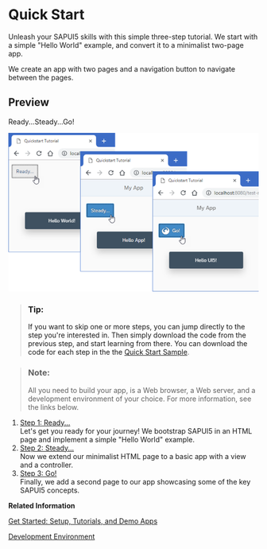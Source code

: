 <!-- loio592f36fd077b45349a67dcb3efb46ab1 -->

# Quick Start

Unleash your SAPUI5 skills with this simple three-step tutorial. We start with a simple "Hello World" example, and convert it to a minimalist two-page app.

We create an app with two pages and a navigation button to navigate between the pages.



## Preview

  
  
<a name="loio592f36fd077b45349a67dcb3efb46ab1__fig_vf2_vfl_4s"/>Ready...Steady...Go!

 ![](images/Tutorial_Quick_Start_Preview_443918d.png "Ready...Steady...Go!") 

> ### Tip:  
> If you want to skip one or more steps, you can jump directly to the step you're interested in. Then simply download the code from the previous step, and start learning from there. You can download the code for each step in the the [Quick Start Sample](https://ui5.sap.com/#/entity/sap.m.tutorial.quickstart). 

> ### Note:  
> All you need to build your app, is a Web browser, a Web server, and a development environment of your choice. For more information, see the links below.

1.  [Step 1: Ready...](step-1-ready-851bde4.md "Let's get you ready for your journey! We bootstrap SAPUI5 in an HTML page and
		implement a simple &quot;Hello World&quot; example.")  
Let's get you ready for your journey! We bootstrap SAPUI5 in an HTML page and implement a simple "Hello World" example.
2.  [Step 2: Steady...](step-2-steady-128214a.md "Now we extend our minimalist HTML page to a basic app with a view and a controller.")  
Now we extend our minimalist HTML page to a basic app with a view and a controller.
3.  [Step 3: Go!](step-3-go-073d107.md "Finally, we add a second page to our app showcasing some of the key SAPUI5
		concepts.")  
Finally, we add a second page to our app showcasing some of the key SAPUI5 concepts.

**Related Information**  


[Get Started: Setup, Tutorials, and Demo Apps](get-started-setup-tutorials-and-demo-apps-8b49fc1.md "Set up your development environment and go through our tutorials. They introduce you to all major development paradigms of SAPUI5 using practical examples in an interactive format. The demo apps show SAPUI5 in action.")

[Development Environment](development-environment-7bb04e0.md "This part of the documentation introduces you to some common and recommended use cases for the installation, configuration, and setup of SAPUI5 development environments.")

